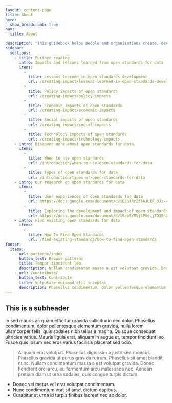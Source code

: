 ```yaml
---
layout: content-page
title: About
hero:
  show_breadcrumb: true
nav:
  title: About

description: 'This guidebook helps people and organisations create, develop and adopt open standards for data. It supports a variety of users, including policy leads, domain experts and technologists.'
sidebar:
  sections:
    - title: Further reading
      intro: Impacts and lessons learned from open standards for data
      items:
        -          
          title: Lessons learned in open standards development
          url: /creating-impact/lessons-learned-in-open-standards-development
        -          
          title: Policy impacts of open standards
          url: /creating-impact/policy-impacts
        -          
          title: Economic impacts of open standards
          url: /creating-impact/economic-impacts
        -          
          title: Social impacts of open standards
          url: /creating-impact/social-impacts
        -          
          title: Technology impacts of open standards
          url: /creating-impact/technology-impacts
    - intro: Discover more about open standards for data
      items:
        -          
          title: When to use open standards
          url: /introduction/when-to-use-open-standards-for-data
        -          
          title: Types of open standards for data
          url: /introduction/types-of-open-standards-for-data
    - intro: Our research on open standards for data
      items:
        -          
          title: User experiences of open standards for data
          url: https://docs.google.com/document/d/1E5uARrZf5AJUIF_DJz-42_793EY_Dwk7n7B3bMn3x5A/edit?usp=sharing
        -          
          title: Exploring the development and impact of open standards for data
          url: https://docs.google.com/document/d/1Sab5YMVj4PVqLjZD35hX8FTnMeeP6gLGG0xszuRMIaM/edit?usp=sharing
    - intro: Find existing open standards for data
      items:
        -          
          title: How To Find Open Standards
          url: /find-existing-standards/how-to-find-open-standards
footer:
  items:
    - url: patterns/index
      button_text: Browse patterns
      title: Tempor tincidunt leo
      description: Nullam condimentum massa a est volutpat gravida. Donec hendrerit orci arcu, eu fermentum arcu malesuada nec.
    - url: /contribute/
      button_text: Contribute
      title: Vulputate euismod elit inceptos
      description: Phasellus condimentum, dolor pellentesque elementum gravida, nulla lorem ullamcorper felis, quis sodales nibh tellus a magna.
---
```


## This is a subheader

In sed mauris ac quam efficitur gravida sollicitudin nec dolor. Phasellus condimentum, dolor pellentesque elementum gravida, nulla lorem ullamcorper felis, quis sodales nibh tellus a magna. Quisque consequat ultricies varius. Mauris ligula erat, aliquam in augue et, tempor tincidunt leo. Fusce quis ipsum nec eros varius facilisis placerat sed odio.

> Aliquam erat volutpat. Phasellus dignissim a justo sed rhoncus. Phasellus gravida ut purus gravida rutrum. Phasellus sit amet blandit nunc. Nullam condimentum massa a est volutpat gravida. Donec hendrerit orci arcu, eu fermentum arcu malesuada nec. Aenean pretium diam ut urna sodales, quis congue turpis dictum. 

* Donec vel metus vel erat volutpat condimentum.
* Nunc condimentum erat sit amet dictum dapibus.
* Curabitur at urna id turpis finibus laoreet nec ac dolor.
